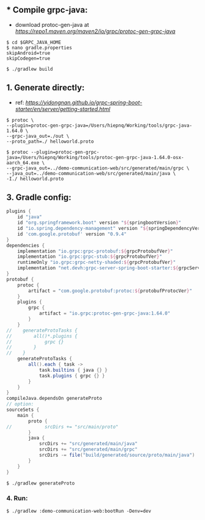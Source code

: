 ## * Compile grpc-java:
- download protoc-gen-java at *https://repo1.maven.org/maven2/io/grpc/protoc-gen-grpc-java*
```shell
$ cd $GRPC_JAVA_HOME
$ nano gradle.properties
skipAndroid=true
skipCodegen=true

$ ./gradlew build
```
## 1. Generate directly:
- ref: *https://yidongnan.github.io/grpc-spring-boot-starter/en/server/getting-started.html*
```shell
$ protoc \
--plugin=protoc-gen-grpc-java=/Users/hiepnq/Working/tools/grpc-java-1.64.0 \
--grpc-java_out=./out \
--proto_path=./ helloworld.proto
```
```shell
$ protoc --plugin=protoc-gen-grpc-java=/Users/hiepnq/Working/tools/protoc-gen-grpc-java-1.64.0-osx-aarch_64.exe \
--grpc-java_out=../demo-communication-web/src/generated/main/grpc \
--java_out=../demo-communication-web/src/generated/main/java \
-I./ helloworld.proto
```

## 3. Gradle config:
```groovy
plugins {
    id "java"
    id "org.springframework.boot" version "${springbootVersion}"
    id "io.spring.dependency-management" version "${springDependencyVer}"
    id 'com.google.protobuf' version "0.9.4"
}
dependencies {
    implementation "io.grpc:grpc-protobuf:${grpcProtobufVer}"
    implementation "io.grpc:grpc-stub:${grpcProtobufVer}"
    runtimeOnly "io.grpc:grpc-netty-shaded:${grpcProtobufVer}"
    implementation "net.devh:grpc-server-spring-boot-starter:${grpcServerVer}"
}
protobuf {
    protoc {
        artifact = "com.google.protobuf:protoc:${protobufProtocVer}"
    }
    plugins {
        grpc {
            artifact = "io.grpc:protoc-gen-grpc-java:1.64.0"
        }
    }
//    generateProtoTasks {
//        all()*.plugins {
//            grpc {}
//        }
//    }
    generateProtoTasks {
        all().each { task ->
            task.builtins { java {} }
            task.plugins { grpc {} }
        }
    }
}
compileJava.dependsOn generateProto
// option:
sourceSets {
    main {
        proto {
//            srcDirs += "src/main/proto"
        }
        java {
            srcDirs += "src/generated/main/java"
            srcDirs += "src/generated/main/grpc"
            srcDirs -= file("build/generated/source/proto/main/java")
        }
    }
}
```
```shell
$ ./gradlew generateProto
```

### 4. Run:
```shell
$ ./gradlew :demo-communication-web:bootRun -Denv=dev
```
